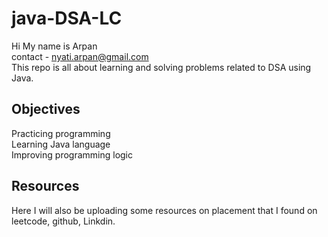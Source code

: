 # java-DSA-LC
Hi My name is Arpan\
contact - nyati.arpan@gmail.com\
This repo is all about learning and solving problems related to DSA using Java.


## **Objectives**
Practicing programming\
Learning Java language\
Improving programming logic

## Resources
Here I will also be uploading some resources on placement that I found on leetcode, github, Linkdin.
